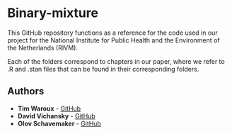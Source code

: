 # Binary-mixture
This GitHub repository functions as a reference for the code used in our project for the National Institute for Public Health and the Environment of the Netherlands (RIVM).

Each of the folders correspond to chapters in our paper, where we refer to .R and .stan files that can be found in their corresponding folders.

## Authors
* **Tim Waroux** - [GitHub](https://github.com/TimWaroux)
* **David Vichansky** - [GitHub](https://github.com/vichansky)
* **Olov Schavemaker** - [GitHub](https://github.com/lawc7)
